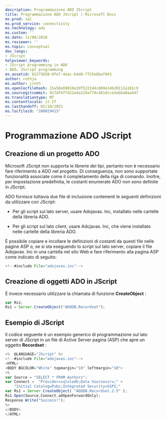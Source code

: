 ```yaml
---
description: Programmazione ADO JScript
title: Programmazione ADO JScript | Microsoft Docs
ms.prod: sql
ms.prod_service: connectivity
ms.technology: ado
ms.custom: ''
ms.date: 11/08/2018
ms.reviewer: ''
ms.topic: conceptual
dev_langs:
- JScript
helpviewer_keywords:
- JScript programming in ADO
- ADO, JScript programming
ms.assetid: 62273658-0fe7-4aac-b4d8-f725e6baf043
author: rothja
ms.author: jroth
ms.openlocfilehash: 15a58e69810e3df5221d4c869e14b20112a181c9
ms.sourcegitcommit: 917df4ffd22e4a229af7dc481dcce3ebba0aa4d7
ms.translationtype: MT
ms.contentlocale: it-IT
ms.lasthandoff: 02/10/2021
ms.locfileid: "100029415"
---
```

# <a name="jscript-ado-programming"></a>Programmazione ADO JScript
## <a name="creating-an-ado-project"></a>Creazione di un progetto ADO  
 Microsoft JScript non supporta le librerie dei tipi, pertanto non è necessario fare riferimento a ADO nel progetto. Di conseguenza, non sono supportate funzionalità associate come il completamento della riga di comando. Inoltre, per impostazione predefinita, le costanti enumerate ADO non sono definite in JScript.  
  
 ADO fornisce tuttavia due file di inclusione contenenti le seguenti definizioni da utilizzare con JScript:  
  
-   Per gli script sul lato server, usare Adojavas. Inc, installato nelle cartelle della libreria ADO.  
  
-   Per gli script sul lato client, usare Adcjavas. Inc, che viene installato nelle cartelle della libreria ADO.  
  
 È possibile copiare e incollare le definizioni di costanti da questi file nelle pagine ASP o, se si sta eseguendo lo script sul lato server, copiare il file Adojavas. Inc in una cartella nel sito Web e fare riferimento alla pagina ASP come indicato di seguito:  
  
```javascript
<!--#include File="adojavas.inc"-->  
```  
  
## <a name="creating-ado-objects-in-jscript"></a>Creazione di oggetti ADO in JScript  
 È invece necessario utilizzare la chiamata di funzione **CreateObject** :  
  
```javascript
var Rs1;  
Rs1 = Server.CreateObject("ADODB.Recordset");  
```  
  
## <a name="jscript-example"></a>Esempio di JScript  
 Il codice seguente è un esempio generico di programmazione sul lato server di JScript in un file di Active Server pagina (ASP) che apre un oggetto **Recordset** :  
  
```javascript
<%  @LANGUAGE="JScript" %>  
<!--#include File="adojavas.inc"-->  
<HTML>  
<BODY BGCOLOR="White" topmargin="10" leftmargin="10">  
<%  
var Source = "SELECT * FROM Authors";  
var Connect =  "Provider=sqloledb;Data Source=srv;" +  
    "Initial Catalog=Pubs;Integrated Security=SSPI;"  
var Rs1 = Server.CreateObject( "ADODB.Recordset.2.5" );  
Rs1.Open(Source,Connect,adOpenForwardOnly);  
Response.Write("Success!");  
%>  
</BODY>  
</HTML>  
```
